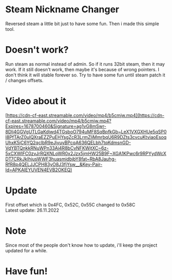 # Steam Nickname Changer
Reversed steam a little bit just to have some fun. Then i made this simple tool.

# Doesn't work?
Run steam as normal instead of admin. So if it runs 32bit steam, then it may work. If it still doesn't work, then maybe it's because of wrong pointers. I don't think it will stable forever so. Try to have some fun until steam patch it / changes offsets.

# Video about it
[https://cdn-cf-east.streamable.com/video/mp4/b5cmjw.mp4](https://cdn-cf-east.streamable.com/video/mp4/b5cmjw.mp4?Expires=1678700460&Signature=ag1vG8mSwr-8Dlj4GGVgUTLGaKdjwd4TGsboO794uMF8SqBpfkGb~LeX1VXGXHUe5qSP0I8PfTArZ0ulQXraEZZPuEHYsgZcR3LrmZliMmrbqU6R9DZts3cvcuKtviaoEsoqUhxK5jC6YQ2qcIbR9eJjyuyBPcqA636QELbh7tqKdmsnGD-VdYBTQnkkRNuWPn33Ai4R8bCvNFKWjtXC~6z-5xCXWIFC0zvJrRQXNLoWR0x2Jzx5jmHW25B9F~XGA1KPwc6r9RPYydWcXDT7CRkJkIhjusWWF3huasmidbjbY8fat~RbA8Jauhg-RfR8p4QELJJCPH83yO8J3fjYsw__&Key-Pair-Id=APKAIEYUVEN4EVB2OKEQ)
# Update
First offset which is 0x4FC, 0x52C, 0x55C changed to 0x58C <br />
Latest update: 26.11.2022

# Note
Since most of the people don't know how to update, i'll keep the project updated for a while.

# Have fun!

